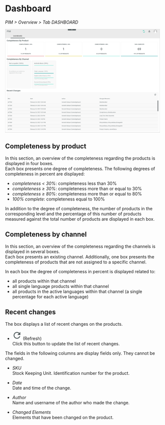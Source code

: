 # Dashboard
*PIM > Overview > Tab DASHBOARD*

![Dashboard](/Assets/Screenshots/PIM/Overview/Dashboard.png "[Dashboard]")

## Completeness by product

In this section, an overview of the completeness regarding the products is displayed in four boxes.   
Each box presents one degree of completeness. The following degrees of completeness in percent are displayed:
- *completeness < 30%*: completeness less than 30%
- *completeness ≥ 30%*: completeness more than or equal to 30%
- *completeness ≥ 80%*: completeness more than or equal to 80%
- *100% complete*: completeness equal to 100%

In addition to the degree of completeness, the number of products in the corresponding level and the percentage of this number of products measured against the total number of products are displayed in each box.


## Completeness by channel

In this section, an overview of the completeness regarding the channels is displayed in several boxes.    
Each box presents an existing channel. Additionally, one box presents the completeness of products that are not assigned to a specific channel.

In each box the degree of completeness in percent is displayed related to:
- all products within that channel
- all single language products within that channel
- all products in the active languages within that channel (a single percentage for each active language)


## Recent changes

The box displays a list of recent changes on the products.

- ![Refresh](/Assets/Icons/Refresh01.png "[Refresh]") (Refresh)    
  Click this button to update the list of recent changes.

The fields in the following columns are display fields only. They cannot be changed.

- *SKU*  
  Stock Keeping Unit. Identification number for the product.  

- *Date*  
  Date and time of the change.  

- *Author*   
  Name and username of the author who made the change.

- *Changed Elements*   
  Elements that have been changed on the product.
